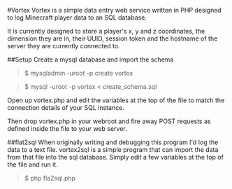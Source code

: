 #Vortex
Vortex is a simple data entry web service written in PHP designed to log Minecraft player data to an SQL database.

It is currently designed to store a player's x, y and z coordinates, the dimension they are in, their UUID, session token and the hostname of the server they are currently connected to.

##Setup
Create a mysql database and import the schema
>$ mysqladmin -uroot -p create vortex

>$ mysql -uroot -p vortex < create_schema.sql

Open up vortex.php and edit the variables at the top of the file to match the connection details of your SQL instance.

Then drop vortex.php in your webroot and fire away POST requests as defined inside the file to your web server.

##flat2sql
When originally writing and debugging this program I'd log the data to a text file. vortex2sql is a simple program that can import the data from that file into the sql database. Simply edit a few variables at the top of the file and run it.

>$ php fla2sql.php
